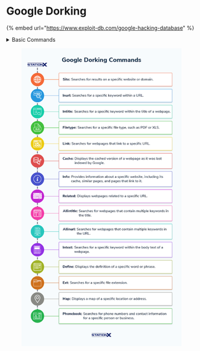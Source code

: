 # Google Dorking

{% embed url="https://www.exploit-db.com/google-hacking-database" %}

<details>

<summary>Basic Commands</summary>

#### **Basic Search Operators:**

* **Search a Specific Website (Domain Search)**\
  `site:example.com`
* **Search for Specific File Types**
  * Find PDFs:\
    `filetype:pdf site:example.com`
  * Find Word Docs:\
    `filetype:doc site:example.com`
* **Search for Specific Keywords in Titles**\
  `intitle:"admin login"`
* **Search for Specific Keywords in URLs**\
  `inurl:"login"`
* **Search for Specific Keywords in the Body of the Page**\
  `intext:"confidential"`

#### **Advanced Google Dorks:**

* **Search for Specific Phrases in Title and Body**\
  `allintitle:"confidential files"`
* **Search for Specific Words or Phrases in URL and Body**\
  `allinurl:"admin" intext:"password"`
* **Search for Multiple Words in Title or Body**\
  `intitle:"login" intitle:"admin"`
* **Search for Login Pages**\
  `inurl:"login" "username" "password"`
* **Search for Vulnerabilities or Exposed Directories**\
  `inurl:"phpinfo.php"` `intitle:"Index of /admin"`
* **Search for Exposed Admin or Configuration Files**\
  `inurl:"admin" filetype:log` `inurl:"config" filetype:bak`
* **Search for Camera or IoT Devices**\
  `intitle:"webcamXP" inurl:"admin"` `intitle:"Security Camera" inurl:"live"`

#### **Combining Operators:**

* **Combine Multiple Operators for Advanced Searches**\
  `site:example.com filetype:pdf "confidential" intitle:"report"`
* **Search for Exposed Databases or Admin Portals**\
  `inurl:"admin" intitle:"login"`

</details>

<figure><img src="../../../../../.gitbook/assets/the-top-15-google-dorking-commands.webp" alt=""><figcaption></figcaption></figure>
